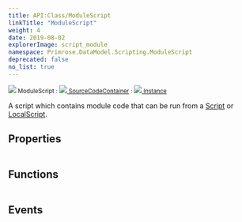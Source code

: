 ```yaml
---
title: API:Class/ModuleScript
linkTitle: "ModuleScript"
weight: 4
date: 2019-08-02
explorerImage: script_module
namespace: Primrose.DataModel.Scripting.ModuleScript
deprecated: false
no_list: true
---
```

<small class="inheritance">
<span class="" href="/docs/api-reference/Class/ModuleScript"><img src="/icons/silk/script_module.png"/>&nbsp;ModuleScript</span>&nbsp;:&nbsp;<a class="" href="/docs/api-reference/Class/SourceCodeContainer"><img src="/icons/silk/default.png"/>&nbsp;SourceCodeContainer</a>&nbsp;:&nbsp;<a class="" href="/docs/api-reference/Class/Instance"><img src="/icons/silk/default.png"/>&nbsp;Instance</a></small>
<p class="summary">

A script which contains module code that can be run from a <a href="/docs/api-reference/Class/Script/" >Script</a> or <a href="/docs/api-reference/Class/LocalScript/" >LocalScript</a>.

</p>
 
## Properties
 
<table class="studiohide">
<tbody>
</tbody>
</table>
 
## Functions
 
<table class="studiohide">
<tbody>
</tbody>
</table>
 
## Events
 
<table class="studiohide">
<tbody>
</tbody>
</table>
<b>
</b>
<div class="inheritors">
<ul class="root">
</ul>
</div>

